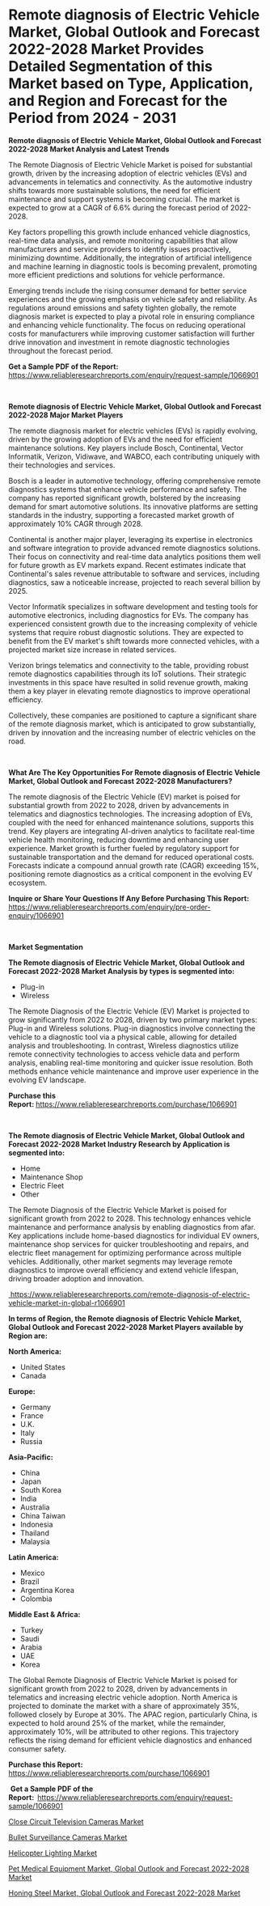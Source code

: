 <p><h1>Remote diagnosis of Electric Vehicle Market, Global Outlook and Forecast 2022-2028 Market Provides Detailed Segmentation of this Market based on Type, Application, and Region and Forecast for the Period from 2024 - 2031</h1></p><p><strong>Remote diagnosis of Electric Vehicle Market, Global Outlook and Forecast 2022-2028 Market Analysis and Latest Trends</strong></p>
<p><p>The Remote Diagnosis of Electric Vehicle Market is poised for substantial growth, driven by the increasing adoption of electric vehicles (EVs) and advancements in telematics and connectivity. As the automotive industry shifts towards more sustainable solutions, the need for efficient maintenance and support systems is becoming crucial. The market is expected to grow at a CAGR of 6.6% during the forecast period of 2022-2028.</p><p>Key factors propelling this growth include enhanced vehicle diagnostics, real-time data analysis, and remote monitoring capabilities that allow manufacturers and service providers to identify issues proactively, minimizing downtime. Additionally, the integration of artificial intelligence and machine learning in diagnostic tools is becoming prevalent, promoting more efficient predictions and solutions for vehicle performance.</p><p>Emerging trends include the rising consumer demand for better service experiences and the growing emphasis on vehicle safety and reliability. As regulations around emissions and safety tighten globally, the remote diagnosis market is expected to play a pivotal role in ensuring compliance and enhancing vehicle functionality. The focus on reducing operational costs for manufacturers while improving customer satisfaction will further drive innovation and investment in remote diagnostic technologies throughout the forecast period.</p></p>
<p><strong>Get a Sample PDF of the Report:&nbsp;</strong> <a href="https://www.reliableresearchreports.com/enquiry/request-sample/1066901?utm_campaign=7&utm_medium=2&utm_source=Github&utm_content=ia&utm_term=04122024&utm_id=remote-diagnosis-of-electric-vehicle-market-global-outlook-and-forecast-2022-2028">https://www.reliableresearchreports.com/enquiry/request-sample/1066901</a></p>
<p>&nbsp;</p>
<p><strong>Remote diagnosis of Electric Vehicle Market, Global Outlook and Forecast 2022-2028 Major Market Players</strong></p>
<p><p>The remote diagnosis market for electric vehicles (EVs) is rapidly evolving, driven by the growing adoption of EVs and the need for efficient maintenance solutions. Key players include Bosch, Continental, Vector Informatik, Verizon, Vidiwave, and WABCO, each contributing uniquely with their technologies and services.</p><p>Bosch is a leader in automotive technology, offering comprehensive remote diagnostics systems that enhance vehicle performance and safety. The company has reported significant growth, bolstered by the increasing demand for smart automotive solutions. Its innovative platforms are setting standards in the industry, supporting a forecasted market growth of approximately 10% CAGR through 2028.</p><p>Continental is another major player, leveraging its expertise in electronics and software integration to provide advanced remote diagnostics solutions. Their focus on connectivity and real-time data analytics positions them well for future growth as EV markets expand. Recent estimates indicate that Continental's sales revenue attributable to software and services, including diagnostics, saw a noticeable increase, projected to reach several billion by 2025.</p><p>Vector Informatik specializes in software development and testing tools for automotive electronics, including diagnostics for EVs. The company has experienced consistent growth due to the increasing complexity of vehicle systems that require robust diagnostic solutions. They are expected to benefit from the EV market's shift towards more connected vehicles, with a projected market size increase in related services.</p><p>Verizon brings telematics and connectivity to the table, providing robust remote diagnostics capabilities through its IoT solutions. Their strategic investments in this space have resulted in solid revenue growth, making them a key player in elevating remote diagnostics to improve operational efficiency.</p><p>Collectively, these companies are positioned to capture a significant share of the remote diagnosis market, which is anticipated to grow substantially, driven by innovation and the increasing number of electric vehicles on the road.</p></p>
<p>&nbsp;</p>
<p><strong>What Are The Key Opportunities For Remote diagnosis of Electric Vehicle Market, Global Outlook and Forecast 2022-2028 Manufacturers?</strong></p>
<p><p>The remote diagnosis of the Electric Vehicle (EV) market is poised for substantial growth from 2022 to 2028, driven by advancements in telematics and diagnostics technologies. The increasing adoption of EVs, coupled with the need for enhanced maintenance solutions, supports this trend. Key players are integrating AI-driven analytics to facilitate real-time vehicle health monitoring, reducing downtime and enhancing user experience. Market growth is further fueled by regulatory support for sustainable transportation and the demand for reduced operational costs. Forecasts indicate a compound annual growth rate (CAGR) exceeding 15%, positioning remote diagnostics as a critical component in the evolving EV ecosystem.</p></p>
<p><strong>Inquire or Share Your Questions If Any Before Purchasing This Report:</strong> <a href="https://www.reliableresearchreports.com/enquiry/pre-order-enquiry/1066901?utm_campaign=7&utm_medium=2&utm_source=Github&utm_content=ia&utm_term=04122024&utm_id=remote-diagnosis-of-electric-vehicle-market-global-outlook-and-forecast-2022-2028">https://www.reliableresearchreports.com/enquiry/pre-order-enquiry/1066901</a></p>
<p>&nbsp;</p>
<p><strong>Market Segmentation</strong></p>
<p><strong>The Remote diagnosis of Electric Vehicle Market, Global Outlook and Forecast 2022-2028 Market Analysis by types is segmented into:</strong></p>
<p><ul><li>Plug-in</li><li>Wireless</li></ul></p>
<p><p>The Remote Diagnosis of the Electric Vehicle (EV) Market is projected to grow significantly from 2022 to 2028, driven by two primary market types: Plug-in and Wireless solutions. Plug-in diagnostics involve connecting the vehicle to a diagnostic tool via a physical cable, allowing for detailed analysis and troubleshooting. In contrast, Wireless diagnostics utilize remote connectivity technologies to access vehicle data and perform analysis, enabling real-time monitoring and quicker issue resolution. Both methods enhance vehicle maintenance and improve user experience in the evolving EV landscape.</p></p>
<p><strong>Purchase this Report:&nbsp;</strong><a href="https://www.reliableresearchreports.com/purchase/1066901?utm_campaign=7&utm_medium=2&utm_source=Github&utm_content=ia&utm_term=04122024&utm_id=remote-diagnosis-of-electric-vehicle-market-global-outlook-and-forecast-2022-2028">https://www.reliableresearchreports.com/purchase/1066901</a></p>
<p>&nbsp;</p>
<p><strong>The Remote diagnosis of Electric Vehicle Market, Global Outlook and Forecast 2022-2028 Market Industry Research by Application is segmented into:</strong></p>
<p><ul><li>Home</li><li>Maintenance Shop</li><li>Electric Fleet</li><li>Other</li></ul></p>
<p><p>The Remote Diagnosis of the Electric Vehicle Market is poised for significant growth from 2022 to 2028. This technology enhances vehicle maintenance and performance analysis by enabling diagnostics from afar. Key applications include home-based diagnostics for individual EV owners, maintenance shop services for quicker troubleshooting and repairs, and electric fleet management for optimizing performance across multiple vehicles. Additionally, other market segments may leverage remote diagnostics to improve overall efficiency and extend vehicle lifespan, driving broader adoption and innovation.</p></p>
<p><a href="https://www.reliableresearchreports.com/remote-diagnosis-of-electric-vehicle-market-in-global-r1066901?utm_campaign=7&utm_medium=2&utm_source=Github&utm_content=ia&utm_term=04122024&utm_id=remote-diagnosis-of-electric-vehicle-market-global-outlook-and-forecast-2022-2028">&nbsp;https://www.reliableresearchreports.com/remote-diagnosis-of-electric-vehicle-market-in-global-r1066901</a></p>
<p><strong>In terms of Region, the Remote diagnosis of Electric Vehicle Market, Global Outlook and Forecast 2022-2028 Market Players available by Region are:</strong></p>
<p>
    <p> <strong> North America: </strong>
        <ul>
            <li>United States</li>
            <li>Canada</li>
        </ul>
        </p> 
    <p> <strong> Europe: </strong>
        <ul>
            <li>Germany</li>
            <li>France</li>
            <li>U.K.</li>
            <li>Italy</li>
            <li>Russia</li>
        </ul>
        </p> 
    <p> <strong> Asia-Pacific: </strong>
        <ul>
            <li>China</li>
            <li>Japan</li>
            <li>South Korea</li>
            <li>India</li>
            <li>Australia</li>
            <li>China Taiwan</li>
            <li>Indonesia</li>
            <li>Thailand</li>
            <li>Malaysia</li>
        </ul>
        </p> 
    <p> <strong> Latin America: </strong>
        <ul>
            <li>Mexico</li>
            <li>Brazil</li>
            <li>Argentina Korea</li>
            <li>Colombia</li>
        </ul>
        </p> 
    <p> <strong> Middle East & Africa: </strong>
        <ul>
            <li>Turkey</li>
            <li>Saudi</li>
            <li>Arabia</li>
            <li>UAE</li>
            <li>Korea</li>
        </ul>
    </p>
    </p>
<p><p>The Global Remote Diagnosis of Electric Vehicle Market is poised for significant growth from 2022 to 2028, driven by advancements in telematics and increasing electric vehicle adoption. North America is projected to dominate the market with a share of approximately 35%, followed closely by Europe at 30%. The APAC region, particularly China, is expected to hold around 25% of the market, while the remainder, approximately 10%, will be attributed to other regions. This trajectory reflects the rising demand for efficient vehicle diagnostics and enhanced consumer safety.</p></p>
<p><strong>Purchase this Report: </strong><a href="https://www.reliableresearchreports.com/purchase/1066901?utm_campaign=7&utm_medium=2&utm_source=Github&utm_content=ia&utm_term=04122024&utm_id=remote-diagnosis-of-electric-vehicle-market-global-outlook-and-forecast-2022-2028">https://www.reliableresearchreports.com/purchase/1066901</a></p>
<p>&nbsp;<strong>Get a Sample PDF of the Report:&nbsp;&nbsp;</strong><a href="https://www.reliableresearchreports.com/enquiry/request-sample/1066901?utm_campaign=7&utm_medium=2&utm_source=Github&utm_content=ia&utm_term=04122024&utm_id=remote-diagnosis-of-electric-vehicle-market-global-outlook-and-forecast-2022-2028">https://www.reliableresearchreports.com/enquiry/request-sample/1066901</a></p>
<p><strong></strong></p>
<p><p><a href="https://www.linkedin.com/pulse/close-circuit-television-cameras-market-size-growth-industry-nlqdf?utm_campaign=7&utm_medium=2&utm_source=Github&utm_content=ia&utm_term=04122024&utm_id=remote-diagnosis-of-electric-vehicle-market-global-outlook-and-forecast-2022-2028">Close Circuit Television Cameras Market</a></p><p><a href="https://www.linkedin.com/pulse/bullet-surveillance-cameras-market-size-share-trends-analysis-bfk2f?utm_campaign=7&utm_medium=2&utm_source=Github&utm_content=ia&utm_term=04122024&utm_id=remote-diagnosis-of-electric-vehicle-market-global-outlook-and-forecast-2022-2028">Bullet Surveillance Cameras Market</a></p><p><a href="https://issuu.com/reportprime-2/docs/helicopter-lighting-market-size-2030.pptx?utm_campaign=7&utm_medium=2&utm_source=Github&utm_content=ia&utm_term=04122024&utm_id=remote-diagnosis-of-electric-vehicle-market-global-outlook-and-forecast-2022-2028">Helicopter Lighting Market</a></p><p><a href="https://github.com/angelajermaine/Market-Research-Report-List-5/blob/main/pet-medical-equipment-market-global-outlook-and-forecast-2022-2028-market.md?utm_campaign=7&utm_medium=2&utm_source=Github&utm_content=ia&utm_term=04122024&utm_id=remote-diagnosis-of-electric-vehicle-market-global-outlook-and-forecast-2022-2028">Pet Medical Equipment Market, Global Outlook and Forecast 2022-2028 Market</a></p><p><a href="https://github.com/provorikovar/Market-Research-Report-List-6/blob/main/honing-steel-market-global-outlook-and-forecast-2022-2028-market.md?utm_campaign=7&utm_medium=2&utm_source=Github&utm_content=ia&utm_term=04122024&utm_id=remote-diagnosis-of-electric-vehicle-market-global-outlook-and-forecast-2022-2028">Honing Steel Market, Global Outlook and Forecast 2022-2028 Market</a></p></p>